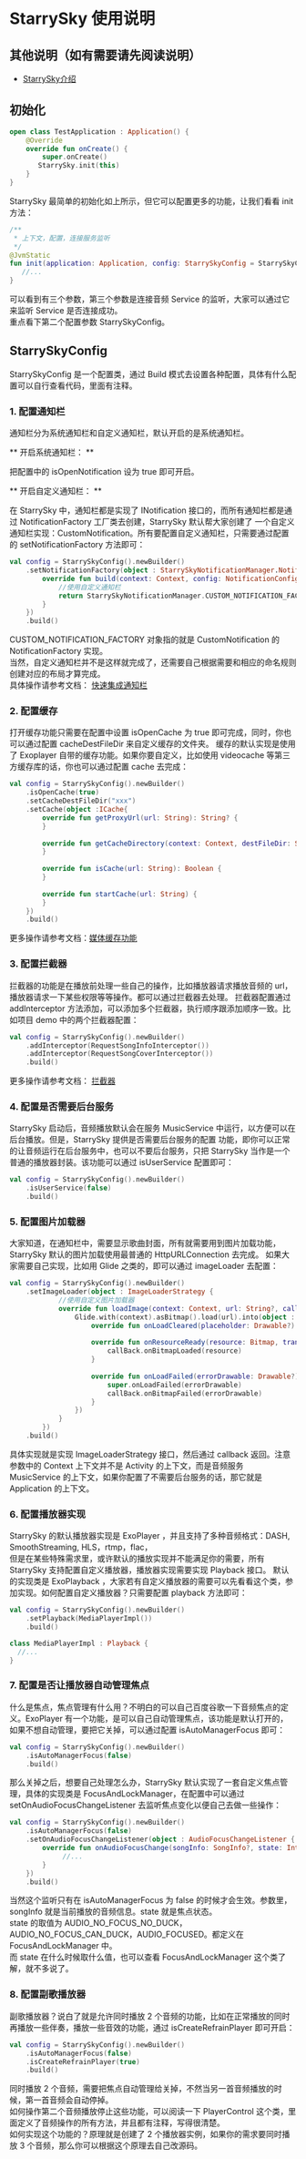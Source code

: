 # StarrySky 使用说明


## 其他说明（如有需要请先阅读说明）
- [StarrySky介绍](https://github.com/lizixian18/MusicLibrary/blob/StarrySkyJava/readme/StarrySky介绍.md)

## 初始化

```kotlin
open class TestApplication : Application() {
    @Override
    override fun onCreate() {
        super.onCreate()
       StarrySky.init(this)
    }
}
```
StarrySky 最简单的初始化如上所示，但它可以配置更多的功能，让我们看看 init 方法：
```kotlin
/**
 * 上下文，配置，连接服务监听
 */
@JvmStatic
fun init(application: Application, config: StarrySkyConfig = StarrySkyConfig(), connection: ServiceConnection? = null) {
   //...
}
```
可以看到有三个参数，第三个参数是连接音频 Service 的监听，大家可以通过它来监听 Service 是否连接成功。  
重点看下第二个配置参数 StarrySkyConfig。

## StarrySkyConfig
StarrySkyConfig 是一个配置类，通过 Build 模式去设置各种配置，具体有什么配置可以自行查看代码，里面有注释。

### 1. 配置通知栏

通知栏分为系统通知栏和自定义通知栏，默认开启的是系统通知栏。

** 开启系统通知栏： ** 

把配置中的 isOpenNotification 设为 true 即可开启。

** 开启自定义通知栏： ** 

在 StarrySky 中，通知栏都是实现了 INotification 接口的，而所有通知栏都是通过 NotificationFactory 工厂类去创建，StarrySky 默认帮大家创建了
一个自定义通知栏实现：CustomNotification。所有要配置自定义通知栏，只需要通过配置的 setNotificationFactory 方法即可：
```kotlin
val config = StarrySkyConfig().newBuilder()
    .setNotificationFactory(object : StarrySkyNotificationManager.NotificationFactory {
        override fun build(context: Context, config: NotificationConfig?): INotification {
            //使用自定义通知栏
            return StarrySkyNotificationManager.CUSTOM_NOTIFICATION_FACTORY.build(context, config)
        }
    })
    .build()
```

CUSTOM_NOTIFICATION_FACTORY 对象指的就是 CustomNotification 的 NotificationFactory 实现。  
当然，自定义通知栏并不是这样就完成了，还需要自己根据需要和相应的命名规则创建对应的布局才算完成。  
具体操作请参考文档： [快速集成通知栏](https://github.com/lizixian18/MusicLibrary/blob/StarrySkyJava/readme/快速集成通知栏.md)

### 2. 配置缓存
打开缓存功能只需要在配置中设置 isOpenCache 为 true 即可完成，同时，你也可以通过配置 cacheDestFileDir 来自定义缓存的文件夹。
缓存的默认实现是使用了 Exoplayer 自带的缓存功能。如果你要自定义，比如使用 videocache 等第三方缓存库的话，你也可以通过配置 cache 去完成：
```kotlin
val config = StarrySkyConfig().newBuilder()
    .isOpenCache(true)
    .setCacheDestFileDir("xxx")
    .setCache(object :ICache{
        override fun getProxyUrl(url: String): String? {
        }
    
        override fun getCacheDirectory(context: Context, destFileDir: String?): File? {
        }
    
        override fun isCache(url: String): Boolean {
        }
    
        override fun startCache(url: String) {
        }
    })
    .build()
```
更多操作请参考文档：[媒体缓存功能](https://github.com/lizixian18/MusicLibrary/blob/StarrySkyJava/readme/媒体缓存功能.md)

### 3. 配置拦截器
拦截器的功能是在播放前处理一些自己的操作，比如播放器请求播放音频的 url，播放器请求一下某些权限等等操作。都可以通过拦截器去处理。
拦截器配置通过 addInterceptor 方法添加，可以添加多个拦截器，执行顺序跟添加顺序一致。比如项目 demo 中的两个拦截器配置：
```kotlin
val config = StarrySkyConfig().newBuilder()
    .addInterceptor(RequestSongInfoInterceptor())
    .addInterceptor(RequestSongCoverInterceptor())
    .build()
```
更多操作请参考文档： [拦截器](https://github.com/lizixian18/MusicLibrary/blob/StarrySkyJava/readme/拦截器.md)

### 4. 配置是否需要后台服务
StarrySky 启动后，音频播放默认会在服务 MusicService 中运行，以方便可以在后台播放。但是，StarrySky 提供是否需要后台服务的配置
功能，即你可以正常的让音频运行在后台服务中，也可以不要后台服务，只把 StarrySky 当作是一个普通的播放器封装。该功能可以通过
isUserService 配置即可：
```kotlin
val config = StarrySkyConfig().newBuilder()
    .isUserService(false)
    .build()
```

### 5. 配置图片加载器
大家知道，在通知栏中，需要显示歌曲封面，所有就需要用到图片加载功能，StarrySky 默认的图片加载使用最普通的 HttpURLConnection 去完成。
如果大家需要自己实现，比如用 Glide 之类的，即可以通过 imageLoader 去配置：
```kotlin
val config = StarrySkyConfig().newBuilder()
    .setImageLoader(object : ImageLoaderStrategy {
            //使用自定义图片加载器
            override fun loadImage(context: Context, url: String?, callBack: ImageLoaderCallBack) {
                Glide.with(context).asBitmap().load(url).into(object : CustomTarget<Bitmap?>() {
                    override fun onLoadCleared(placeholder: Drawable?) {}
    
                    override fun onResourceReady(resource: Bitmap, transition: Transition<in Bitmap?>?) {
                        callBack.onBitmapLoaded(resource)
                    }
    
                    override fun onLoadFailed(errorDrawable: Drawable?) {
                        super.onLoadFailed(errorDrawable)
                        callBack.onBitmapFailed(errorDrawable)
                    }
                })
            }
        })
    .build()
```
具体实现就是实现 ImageLoaderStrategy 接口，然后通过 callback 返回。注意参数中的 Context 上下文并不是 Activity 的上下文，而是音频服务  
MusicService 的上下文，如果你配置了不需要后台服务的话，那它就是 Application 的上下文。

### 6. 配置播放器实现
StarrySky 的默认播放器实现是 ExoPlayer ，并且支持了多种音频格式：DASH, SmoothStreaming, HLS，rtmp，flac，  
但是在某些特殊需求里，或许默认的播放实现并不能满足你的需要，所有 StarrySky 支持配置自定义播放器，播放器实现需要实现 Playback 接口。
默认的实现类是 ExoPlayback ，大家若有自定义播放器的需要可以先看看这个类，参加实现。如何配置自定义播放器？只需要配置 playback 方法即可：
```kotlin
val config = StarrySkyConfig().newBuilder()
    .setPlayback(MediaPlayerImpl())
    .build()

class MediaPlayerImpl : Playback {
  //...
}
```

### 7. 配置是否让播放器自动管理焦点
什么是焦点，焦点管理有什么用？不明白的可以自己百度谷歌一下音频焦点的定义。ExoPlayer 有一个功能，是可以自己自动管理焦点，该功能是默认打开的，
如果不想自动管理，要把它关掉，可以通过配置 isAutoManagerFocus 即可：
```kotlin
val config = StarrySkyConfig().newBuilder()
    .isAutoManagerFocus(false) 
    .build()
```
那么关掉之后，想要自己处理怎么办，StarrySky 默认实现了一套自定义焦点管理，具体的实现类是 FocusAndLockManager，在配置中可以通过 setOnAudioFocusChangeListener 
去监听焦点变化以便自己去做一些操作：
```kotlin
val config = StarrySkyConfig().newBuilder()
    .isAutoManagerFocus(false)
    .setOnAudioFocusChangeListener(object : AudioFocusChangeListener {
        override fun onAudioFocusChange(songInfo: SongInfo?, state: Int) {
             //...
        }
    })
    .build()
```
当然这个监听只有在 isAutoManagerFocus 为 false 的时候才会生效。参数里，songInfo 就是当前播放的音频信息。state 就是焦点状态。  
state 的取值为 AUDIO_NO_FOCUS_NO_DUCK，AUDIO_NO_FOCUS_CAN_DUCK，AUDIO_FOCUSED。都定义在 FocusAndLockManager 中。  
而 state 在什么时候取什么值，也可以查看 FocusAndLockManager 这个类了解，就不多说了。

### 8. 配置副歌播放器
副歌播放器？说白了就是允许同时播放 2 个音频的功能，比如在正常播放的同时再播放一些伴奏，播放一些音效的功能，通过 isCreateRefrainPlayer 即可开启：
```kotlin
val config = StarrySkyConfig().newBuilder()
    .isAutoManagerFocus(false)
    .isCreateRefrainPlayer(true)
    .build()
```
同时播放 2 个音频，需要把焦点自动管理给关掉，不然当另一首音频播放的时候，第一首音频会自动停掉。  
如何操作第二个音频播放停止这些功能，可以阅读一下 PlayerControl 这个类，里面定义了音频操作的所有方法，并且都有注释，写得很清楚。  
如何实现这个功能的？原理就是创建了 2 个播放器实例，如果你的需求要同时播放 3 个音频，那么你可以根据这个原理去自己改源码。

